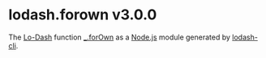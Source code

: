# lodash.forown v3.0.0

The [Lo-Dash](https://lodash.com/) function [_.forOwn](http://lodash.com/docs#forOwn) as a [Node.js](http://nodejs.org/) module generated by [lodash-cli](https://www.npmjs.com/package/lodash-cli).
